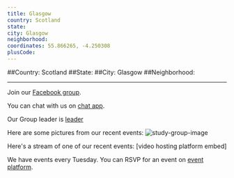 ```yaml
---
title: Glasgow
country: Scotland
state: 
city: Glasgow
neighborhood: 
coordinates: 55.866265, -4.250308
plusCode:
---
```


##Country: Scotland
##State: 
##City: Glasgow
##Neighborhood: 
*****
Join our [Facebook group](https://www.facebook.com/groups/free.code.camp.glasgow).

You can chat with us on [chat app]().

Our Group leader is [leader]()

Here are some pictures from our recent events:
![study-group-image]()

Here's a stream of one of our recent events:
[video hosting platform embed]

We have events every Tuesday. You can RSVP for an event on [event platform]().
